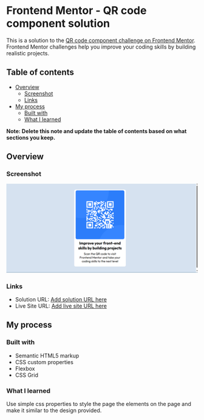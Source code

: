 # Frontend Mentor - QR code component solution

This is a solution to the [QR code component challenge on Frontend Mentor](https://www.frontendmentor.io/challenges/qr-code-component-iux_sIO_H). Frontend Mentor challenges help you improve your coding skills by building realistic projects. 

## Table of contents

- [Overview](#overview)
  - [Screenshot](#screenshot)
  - [Links](#links)
- [My process](#my-process)
  - [Built with](#built-with)
  - [What I learned](#what-i-learned)


**Note: Delete this note and update the table of contents based on what sections you keep.**

## Overview

### Screenshot
![alt text](image.png)

### Links

- Solution URL: [Add solution URL here](https://fahadali323.github.io/qr_code/)
- Live Site URL: [Add live site URL here](https://fahadali323.github.io/qr_code/index.html)

## My process

### Built with

- Semantic HTML5 markup
- CSS custom properties
- Flexbox
- CSS Grid


### What I learned

Use simple css properties to style the page the elements on the page and make it similar to the design provided.
